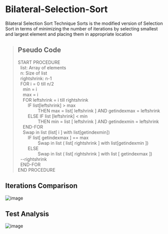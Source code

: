 # Bilateral-Selection-Sort
Bilateral Selection Sort Technique Sorts is the modified version of Selection Sort in terms of minimizing the number of iterations by selecting smallest and largest element and placing them in appropriate location

> ## Pseudo Code
> START PROCEDURE\
> &nbsp;&nbsp;list: Array of elements\
> &nbsp;&nbsp;n: Size of list\
> &nbsp;&nbsp;rightshrink: n-1\
> &nbsp;&nbsp;FOR i = 0 till n/2\
> &nbsp;&nbsp;&nbsp;&nbsp;min = i\
> &nbsp;&nbsp;&nbsp;&nbsp;max = i\
> &nbsp;&nbsp;&nbsp;&nbsp;FOR leftshrink = i till rightshrink\
> &nbsp;&nbsp;&nbsp;&nbsp;&nbsp;&nbsp;&nbsp;&nbsp;IF list[leftshrink] > max\
> &nbsp;&nbsp;&nbsp;&nbsp;&nbsp;&nbsp;&nbsp;&nbsp;&nbsp;&nbsp;&nbsp;&nbsp;&nbsp;&nbsp;&nbsp;&nbsp;THEN max = list[ leftshrink ] AND getindexmax = leftshrink\
> &nbsp;&nbsp;&nbsp;&nbsp;&nbsp;&nbsp;&nbsp;&nbsp;ELSE IF list [leftshrink] < min\
> &nbsp;&nbsp;&nbsp;&nbsp;&nbsp;&nbsp;&nbsp;&nbsp;&nbsp;&nbsp;&nbsp;&nbsp;&nbsp;&nbsp;&nbsp;&nbsp;THEN min = list [ leftshrink ] AND getindexmin = leftshrink\
> &nbsp;&nbsp;&nbsp;&nbsp;END-FOR\
> &nbsp;&nbsp;&nbsp;&nbsp;Swap in list (list[ i ] with list[getindexmin])\
> &nbsp;&nbsp;&nbsp;&nbsp;&nbsp;&nbsp;&nbsp;&nbsp;IF list[ getindexmax ] == max\
> &nbsp;&nbsp;&nbsp;&nbsp;&nbsp;&nbsp;&nbsp;&nbsp;&nbsp;&nbsp;&nbsp;&nbsp;&nbsp;&nbsp;&nbsp;&nbsp;Swap in list ( list[ rightshrink ] with list[getindexmin ])\
> &nbsp;&nbsp;&nbsp;&nbsp;&nbsp;&nbsp;&nbsp;&nbsp;ELSE\
> &nbsp;&nbsp;&nbsp;&nbsp;&nbsp;&nbsp;&nbsp;&nbsp;&nbsp;&nbsp;&nbsp;&nbsp;&nbsp;&nbsp;&nbsp;&nbsp;Swap in list ( list[ rightshrink ] with list [ getindexmax ])\
> &nbsp;&nbsp;--rightshrink\
> &nbsp;&nbsp;END-FOR\
>END PROCEDURE

## Iterations Comparison
![image](https://user-images.githubusercontent.com/61224114/130558063-4de827c1-47d3-465e-8e0f-67c417c4f6a3.png)

## Test Analysis
![image](https://user-images.githubusercontent.com/61224114/130557665-eff7682f-6207-4f79-94d8-93679128235c.png)

